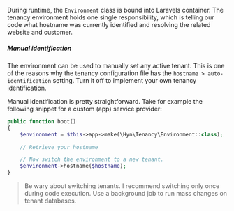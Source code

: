 During runtime, the `Environment` class is bound into Laravels container. The
tenancy environment holds one single responsibility, which is telling our code
what hostname was currently identified and resolving the related website and
customer.

##### Manual identification

The environment can be used to manually set any active tenant. This is one of the
reasons why the tenancy configuration file has the `hostname > auto-identification`
setting. Turn it off to implement your own tenancy identification.

Manual identification is pretty straightforward. Take for example the following
snippet for a custom (app) service provider:

```php
public function boot()
{
    $environment = $this->app->make(\Hyn\Tenancy\Environment::class);

    // Retrieve your hostname

    // Now switch the environment to a new tenant.
    $environment->hostname($hostname);
}
```

> Be wary about switching tenants. I recommend switching only once during code
execution. Use a background job to run mass changes on tenant databases.
